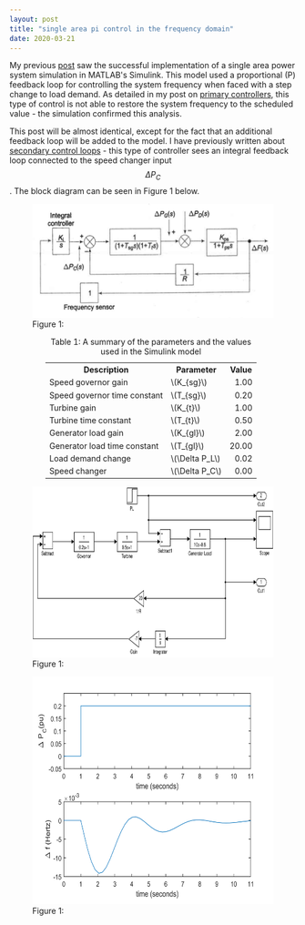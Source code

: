 ```yaml
---
layout: post
title: "single area pi control in the frequency domain"
date: 2020-03-21
---
```


My previous [post](https://skreynolds.github.io/blog/2020/03/19/single-area-p-control-frequency-domain) saw the successful implementation of a single area power system simulation in MATLAB's Simulink. This model used a proportional (P) feedback loop for controlling the system frequency when faced with a step change to load demand. As detailed in my post on [primary controllers](https://skreynolds.github.io/blog/2020/03/12/primary-control), this type of control is not able to restore the system frequency to the scheduled value - the simulation confirmed this analysis. 

This post will be almost identical, except for the fact that an additional feedback loop will be added to the model. I have previously written about [secondary control loops](https://skreynolds.github.io/blog/2020/03/15/secondary-control) - this type of controller sees an integral feedback loop connected to the speed changer input $$\Delta P_C$$. The block diagram can be seen in Figure 1 below.

<figure>
	<img src="/assets/single_area_pi_control.png" alt="Governor" height="200" class="center">
	<figcaption>Figure 1: </figcaption>
</figure>

<center>
<table style="width: 75%">
	<caption>Table 1: A summary of the parameters and the values used in the Simulink model</caption>
	<tr><th>Description</th>					<th>Parameter</th>			<th style="text-align: center;">Value</th></tr>
	<tr><td>Speed governor gain</td>			<td>\(K_{sg}\)</td>			<td style="text-align: right;">1.00</td></tr>
	<tr><td>Speed governor time constant</td>	<td>\(T_{sg}\)</td>			<td style="text-align: right;">0.20</td></tr>
	<tr><td>Turbine gain</td>					<td>\(K_{t}\)</td>			<td style="text-align: right;">1.00</td></tr>
	<tr><td>Turbine time constant</td>			<td>\(T_{t}\)</td>			<td style="text-align: right;">0.50</td></tr>
	<tr><td>Generator load gain</td>			<td>\(K_{gl}\)</td>			<td style="text-align: right;">2.00</td></tr>
	<tr><td>Generator load time constant</td>	<td>\(T_{gl}\)</td>			<td style="text-align: right;">20.00</td></tr>
	<tr><td>Load demand change</td>				<td>\(\Delta P_L\)</td>		<td style="text-align: right;">0.02</td></tr>
	<tr><td>Speed changer</td>					<td>\(\Delta P_C\)</td>		<td style="text-align: right;">0.00</td></tr>
</table>
</center>

<figure>
	<img src="/assets/single_area_model_PI_control.svg" alt="Governor" height="300" class="center">
	<figcaption>Figure 1: </figcaption>
</figure>

<figure>
	<img src="/assets/single_area_pi_control_plot.svg" alt="Governor" height="400" class="center">
	<figcaption>Figure 1: </figcaption>
</figure>

